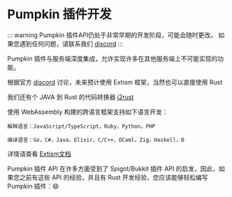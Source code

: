 # Pumpkin 插件开发
::: warning
Pumpkin 插件API仍处于非常早期的开发阶段，可能会随时更改。
如果您遇到任何问题，请联系我们 [discord](https://discord.gg/aaNuD6rFEe)
:::

Pumpkin 插件与服务端深度集成，允许实现许多在其他服务端上不可能实现的功能。

根据官方 [discord](https://discord.gg/aaNuD6rFEe) 讨论，未来预计使用 Extism 框架，当然也可以直接使用 Rust

我们还有个 JAVA 到 Rust 的代码转换器 [j2rust](https://github.com/Snowiiii/j2rust)

使用 WebAssembly 构建的跨语言框架支持如下语言开发：

```
解释语言：JavaScript/TypeScript，Ruby，Python，PHP

编译语言：Go，C#，Java，Elixir，C/C++，OCaml，Zig，Haskell，D
```
详情请查看 [Extism文档](https://extism.org/docs/overview)



Pumpkin 插件 API 在许多方面受到了 Spigot/Bukkit 插件 API 的启发，因此，如果您之前有这些 API 的经验，并且有 Rust 开发经验，您应该能够轻松编写 Pumpkin 插件：:smile:
